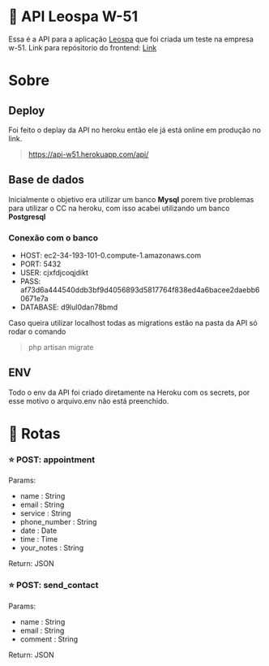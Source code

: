 # :rocket: API Leospa W-51

Essa é a API para a aplicação [Leospa](https://bl4nc.github.io/leospa-w51/) que foi criada um teste na empresa w-51. Link para repósitorio do frontend: [Link](https://github.com/bl4nc/leospa-w51)

# Sobre

## Deploy

Foi feito o deplay da API no heroku então ele já está online em produção no link.

> https://api-w51.herokuapp.com/api/

## Base de dados

Inicialmente o objetivo era utilizar um banco **Mysql** porem tive problemas para utilizar o CC na heroku, com isso acabei utilizando um banco **Postgresql**

### Conexão com o banco
- HOST: ec2-34-193-101-0.compute-1.amazonaws.com
- PORT: 5432
- USER: cjxfdjcoqjdikt
- PASS: af73d6a444540ddb3bf9d4056893d5817764f838ed4a6bacee2daebb60671e7a
- DATABASE: d9lul0dan78bmd

Caso queira utilizar localhost todas as migrations estão na pasta da API só rodar o comando 
> php artisan migrate

## ENV 
Todo o env da API foi criado diretamente na Heroku com os secrets, por esse motivo o arquivo.env não está preenchido.


# :email: Rotas

### :star: POST: appointment
Params:
- name : String
- email : String
- service : String
- phone_number : String
- date : Date
- time : Time
- your_notes : String

Return: JSON

### :star: POST: send_contact
Params:
- name : String
- email : String
- comment : String

Return: JSON


